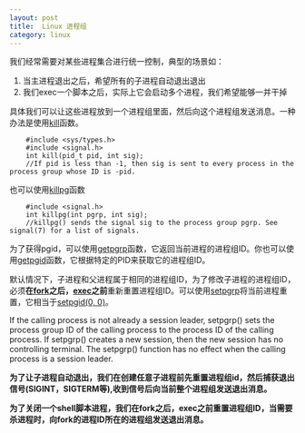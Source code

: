 ```yaml
---
layout: post
title:  Linux 进程组
category: linux
---
```

 
我们经常需要对某些进程集合进行统一控制，典型的场景如：
1. 当主进程退出之后，希望所有的子进程自动退出退出
1. 我们exec一个脚本之后，实际上它会启动多个进程，我们希望能够一并干掉

具体我们可以让这些进程放到一个进程组里面，然后向这个进程组发送消息。一种办法是使用[kill](http://linux.die.net/man/2/kill)函数。

        #include <sys/types.h>
        #include <signal.h>
        int kill(pid_t pid, int sig);
        //If pid is less than -1, then sig is sent to every process in the process group whose ID is -pid.

也可以使用[killpg](http://linux.die.net/man/2/killpg)函数

        #include <signal.h>
        int killpg(int pgrp, int sig);
        //killpg() sends the signal sig to the process group pgrp. See signal(7) for a list of signals.
        
为了获得pgid，可以使用[getpgrp](http://pubs.opengroup.org/onlinepubs/009695399/functions/getpgrp.html)函数，它返回当前进程的进程组ID。你也可以使用[getpgid](http://pubs.opengroup.org/onlinepubs/009695399/functions/getpgid.html)函数，它根据特定的PID来获取它的进程组ID。

默认情况下，子进程和父进程属于相同的进程组ID，为了修改子进程的进程组ID，必须**在[fork](http://linux.die.net/man/2/fork)之后，[exec](http://linux.die.net/man/3/exec)之前**重新重置进程组ID。可以使用[setpgrp](http://pubs.opengroup.org/onlinepubs/009695299/functions/setpgrp.html)将当前进程重置，它相当于[setpgid(0, 0)](http://pubs.opengroup.org/onlinepubs/009695399/functions/setpgid.html)。

If the calling process is not already a session leader, setpgrp() sets the process group ID of the calling process to the process ID of the calling process. If setpgrp() creates a new session, then the new session has no controlling terminal.
The setpgrp() function has no effect when the calling process is a session leader.

**为了让子进程自动退出，我们在创建任意子进程前先重置进程组id，然后捕获退出信号(SIGINT，SIGTERM等),收到信号后向当前整个进程组发送退出消息。**

**为了关闭一个shell脚本进程，我们在fork之后，exec之前重置进程组ID，当需要杀进程时，向fork的进程ID所在的进程组发送退出消息。**

